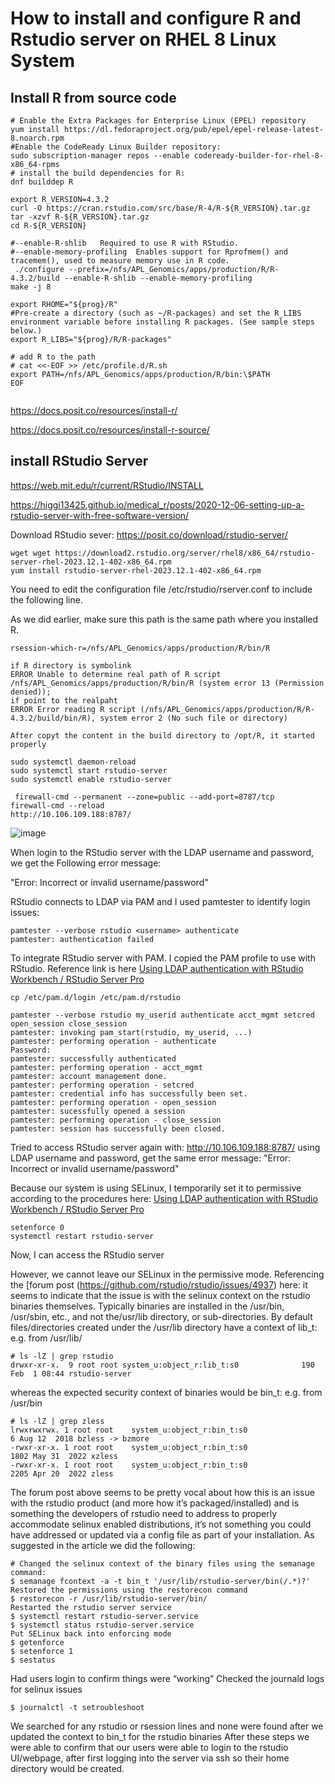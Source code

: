 # How to install and configure R and Rstudio server on RHEL 8 Linux System

## Install R from source code 
```
# Enable the Extra Packages for Enterprise Linux (EPEL) repository
yum install https://dl.fedoraproject.org/pub/epel/epel-release-latest-8.noarch.rpm
#Enable the CodeReady Linux Builder repository:
sudo subscription-manager repos --enable codeready-builder-for-rhel-8-x86_64-rpms
# install the build dependencies for R:
dnf builddep R

export R_VERSION=4.3.2
curl -O https://cran.rstudio.com/src/base/R-4/R-${R_VERSION}.tar.gz
tar -xzvf R-${R_VERSION}.tar.gz
cd R-${R_VERSION}

#--enable-R-shlib	Required to use R with RStudio.
#--enable-memory-profiling	Enables support for Rprofmem() and tracemem(), used to measure memory use in R code.
 ./configure --prefix=/nfs/APL_Genomics/apps/production/R/R-4.3.2/build --enable-R-shlib --enable-memory-profiling
make -j 8

export RHOME="${prog}/R"
#Pre-create a directory (such as ~/R-packages) and set the R_LIBS environment variable before installing R packages. (See sample steps below.)
export R_LIBS="${prog}/R/R-packages"

# add R to the path
# cat <<-EOF >> /etc/profile.d/R.sh
export PATH=/nfs/APL_Genomics/apps/production/R/bin:\$PATH
EOF


```

https://docs.posit.co/resources/install-r/

https://docs.posit.co/resources/install-r-source/

## install RStudio Server
https://web.mit.edu/r/current/RStudio/INSTALL

https://higgi13425.github.io/medical_r/posts/2020-12-06-setting-up-a-rstudio-server-with-free-software-version/

Download RStudio sever: https://posit.co/download/rstudio-server/

```
wget wget https://download2.rstudio.org/server/rhel8/x86_64/rstudio-server-rhel-2023.12.1-402-x86_64.rpm
yum install rstudio-server-rhel-2023.12.1-402-x86_64.rpm

```
You need to edit the configuration file /etc/rstudio/rserver.conf to include the following line.

As we did earlier, make sure this path is the same path where you installed R.

```
rsession-which-r=/nfs/APL_Genomics/apps/production/R/bin/R

if R directory is symbolink
ERROR Unable to determine real path of R script /nfs/APL_Genomics/apps/production/R/bin/R (system error 13 (Permission denied));
if point to the realpaht
ERROR Error reading R script (/nfs/APL_Genomics/apps/production/R/R-4.3.2/build/bin/R), system error 2 (No such file or directory)

After copyt the content in the build directory to /opt/R, it started properly

sudo systemctl daemon-reload 
sudo systemctl start rstudio-server 
sudo systemctl enable rstudio-server

 firewall-cmd --permanent --zone=public --add-port=8787/tcp
firewall-cmd --reload
http://10.106.109.188:8787/
```

![image](https://github.com/xiaoli-dong/bioinfo_notebook/assets/52679027/3f80250a-e93a-4a90-9c82-f7d0d283e0c6)

When login to the RStudio server with the LDAP username and password, we get the Following error message:

"Error: Incorrect or invalid username/password"

RStudio connects to LDAP via PAM and I used pamtester to identify login issues: 
```
pamtester --verbose rstudio <username> authenticate
pamtester: authentication failed
```



To integrate RStudio server with PAM. I copied the PAM profile to use with RStudio. Reference link is here [Using LDAP authentication with RStudio Workbench / RStudio Server Pro](https://support.posit.co/hc/en-us/articles/232226708-Using-LDAP-authentication-with-RStudio-Workbench-RStudio-Server-Pro)

```
cp /etc/pam.d/login /etc/pam.d/rstudio

pamtester --verbose rstudio my_userid authenticate acct_mgmt setcred open_session close_session
pamtester: invoking pam_start(rstudio, my_userid, ...)
pamtester: performing operation - authenticate
Password:
pamtester: successfully authenticated
pamtester: performing operation - acct_mgmt
pamtester: account management done.
pamtester: performing operation - setcred
pamtester: credential info has successfully been set.
pamtester: performing operation - open_session
pamtester: sucessfully opened a session
pamtester: performing operation - close_session
pamtester: session has successfully been closed.
```
Tried to access RStudio server again with: http://10.106.109.188:8787/ using LDAP username and password, get the same error message:
"Error: Incorrect or invalid username/password"

Because our system is using SELinux, I temporarily set it to permissive according to the procedures here: [Using LDAP authentication with RStudio Workbench / RStudio Server Pro](https://support.posit.co/hc/en-us/articles/15173704481943-Active-Directory-LDAP-user-not-able-to-login-permission-denied-on-PAM-acct-mgmt)

```
setenforce 0
systemctl restart rstudio-server 
```
Now, I can access the RStudio server

However, we cannot leave our SELinux in the permissive mode. Referencing the [forum post (https://github.com/rstudio/rstudio/issues/4937) here: it seems to indicate that the issue is with the selinux context on the rstudio binaries themselves. Typically binaries are installed in the /usr/bin, /usr/sbin, etc., and not the/usr/lib directory, or sub-directories.  By default files/directories created under the /usr/lib directory have a context of lib_t: e.g. from /usr/lib/

```
# ls -lZ | grep rstudio
drwxr-xr-x.  9 root root system_u:object_r:lib_t:s0              190 Feb  1 08:44 rstudio-server
```
whereas the expected security context of binaries would be bin_t: e.g. from /usr/bin
```
# ls -lZ | grep zless
lrwxrwxrwx. 1 root root    system_u:object_r:bin_t:s0                            6 Aug 12  2018 bzless -> bzmore
-rwxr-xr-x. 1 root root    system_u:object_r:bin_t:s0                            1802 May 31  2022 xzless
-rwxr-xr-x. 1 root root    system_u:object_r:bin_t:s0                            2205 Apr 20  2022 zless
```
The forum post above seems to be pretty vocal about how this is an issue with the rstudio product (and more how it’s packaged/installed) and is something the developers of rstudio need to address to properly accommodate selinux enabled distributions, it’s not something you could have addressed or updated via a config file as part of your installation.
As suggested in the article we did the following:
```
# Changed the selinux context of the binary files using the semanage command:
$ semanage fcontext -a -t bin_t '/usr/lib/rstudio-server/bin(/.*)?'
Restored the permissions using the restorecon command
$ restorecon -r /usr/lib/rstudio-server/bin/
Restarted the rstudio server service
$ systemctl restart rstudio-server.service
$ systemctl status rstudio-server.service
Put SELinux back into enforcing mode
$ getenforce
$ setenforce 1
$ sestatus
```
Had users login to confirm things were “working” Checked the journald logs for selinux issues

```
$ journalctl -t setroubleshoot
```
We searched for any rstudio or rsession lines and none were found after we updated the context to bin_t for the rstudio binaries
After these steps we were able to confirm that our users were able to login to the rstudio UI/webpage, after first logging into the server via ssh so their home directory would be created.




